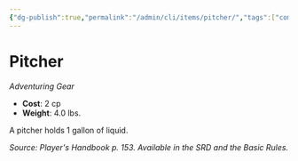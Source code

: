 ```yaml
---
{"dg-publish":true,"permalink":"/admin/cli/items/pitcher/","tags":["compendium/src/5e/phb","item/gear"],"updated":"2025-01-11T15:32:18.824+00:00"}
---
```


# Pitcher
*Adventuring Gear*  

- **Cost**: 2 cp
- **Weight**: 4.0 lbs.

A pitcher holds 1 gallon of liquid.

*Source: Player's Handbook p. 153. Available in the SRD and the Basic Rules.*